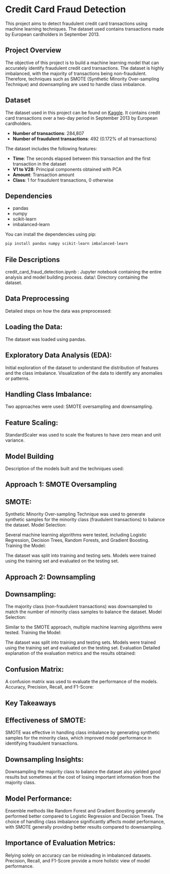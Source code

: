 # Credit Card Fraud Detection

This project aims to detect fraudulent credit card transactions using machine learning techniques. The dataset used contains transactions made by European cardholders in September 2013.

## Project Overview

The objective of this project is to build a machine learning model that can accurately identify fraudulent credit card transactions. The dataset is highly imbalanced, with the majority of transactions being non-fraudulent. Therefore, techniques such as SMOTE (Synthetic Minority Over-sampling Technique) and downsampling are used to handle class imbalance.

## Dataset

The dataset used in this project can be found on [Kaggle](https://www.kaggle.com/mlg-ulb/creditcardfraud). It contains credit card transactions over a two-day period in September 2013 by European cardholders.

- **Number of transactions**: 284,807
- **Number of fraudulent transactions**: 492 (0.172% of all transactions)

The dataset includes the following features:
- **Time**: The seconds elapsed between this transaction and the first transaction in the dataset
- **V1 to V28**: Principal components obtained with PCA
- **Amount**: Transaction amount
- **Class**: 1 for fraudulent transactions, 0 otherwise

## Dependencies

- pandas
- numpy
- scikit-learn
- imbalanced-learn

You can install the dependencies using pip:

```bash
pip install pandas numpy scikit-learn imbalanced-learn
```

## File Descriptions
credit_card_fraud_detection.ipynb : Jupyter notebook containing the entire analysis and model building process.
data/: Directory containing the dataset.

## Data Preprocessing
Detailed steps on how the data was preprocessed:

## Loading the Data:

The dataset was loaded using pandas.
## Exploratory Data Analysis (EDA):

Initial exploration of the dataset to understand the distribution of features and the class imbalance.
Visualization of the data to identify any anomalies or patterns.
## Handling Class Imbalance:

Two approaches were used: SMOTE oversampling and downsampling.
## Feature Scaling:

StandardScaler was used to scale the features to have zero mean and unit variance.
## Model Building
Description of the models built and the techniques used:

## Approach 1: SMOTE Oversampling
## SMOTE:

Synthetic Minority Over-sampling Technique was used to generate synthetic samples for the minority class (fraudulent transactions) to balance the dataset.
Model Selection:

Several machine learning algorithms were tested, including Logistic Regression, Decision Trees, Random Forests, and Gradient Boosting.
Training the Model:

The dataset was split into training and testing sets.
Models were trained using the training set and evaluated on the testing set.
## Approach 2: Downsampling
## Downsampling:

The majority class (non-fraudulent transactions) was downsampled to match the number of minority class samples to balance the dataset.
Model Selection:

Similar to the SMOTE approach, multiple machine learning algorithms were tested.
Training the Model:

The dataset was split into training and testing sets.
Models were trained using the training set and evaluated on the testing set.
Evaluation
Detailed explanation of the evaluation metrics and the results obtained:

## Confusion Matrix:

A confusion matrix was used to evaluate the performance of the models.
Accuracy, Precision, Recall, and F1-Score:

## Key Takeaways
## Effectiveness of SMOTE:

SMOTE was effective in handling class imbalance by generating synthetic samples for the minority class, which improved model performance in identifying fraudulent transactions.
## Downsampling Insights:

Downsampling the majority class to balance the dataset also yielded good results but sometimes at the cost of losing important information from the majority class.
## Model Performance:

Ensemble methods like Random Forest and Gradient Boosting generally performed better compared to Logistic Regression and Decision Trees.
The choice of handling class imbalance significantly affects model performance, with SMOTE generally providing better results compared to downsampling.
## Importance of Evaluation Metrics:

Relying solely on accuracy can be misleading in imbalanced datasets. Precision, Recall, and F1-Score provide a more holistic view of model performance.
